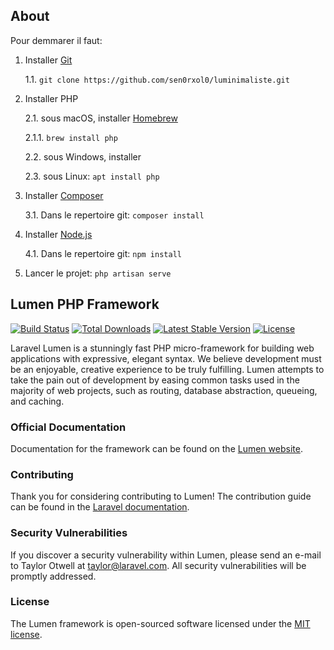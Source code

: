 ## About

Pour demmarer il faut:

1. Installer [Git](https://git-scm.com/downloads) 
    
    1.1. `git clone https://github.com/sen0rxol0/luminimaliste.git`
2. Installer PHP

    2.1. sous macOS, installer [Homebrew](https://brew.sh/)    
    
    2.1.1. `brew install php`
    
    2.2. sous Windows, installer   
    
    2.3. sous Linux: `apt install php`
3. Installer [Composer](https://getcomposer.org/download/)
    
    3.1. Dans le repertoire git: `composer install` 
4. Installer [Node.js](https://nodejs.org/en/download/)

    4.1. Dans le repertoire git: `npm install`
5. Lancer le projet: `php artisan serve`

## Lumen PHP Framework

[![Build Status](https://travis-ci.org/laravel/lumen-framework.svg)](https://travis-ci.org/laravel/lumen-framework)
[![Total Downloads](https://img.shields.io/packagist/dt/laravel/framework)](https://packagist.org/packages/laravel/lumen-framework)
[![Latest Stable Version](https://img.shields.io/packagist/v/laravel/framework)](https://packagist.org/packages/laravel/lumen-framework)
[![License](https://img.shields.io/packagist/l/laravel/framework)](https://packagist.org/packages/laravel/lumen-framework)

Laravel Lumen is a stunningly fast PHP micro-framework for building web applications with expressive, elegant syntax. We believe development must be an enjoyable, creative experience to be truly fulfilling. Lumen attempts to take the pain out of development by easing common tasks used in the majority of web projects, such as routing, database abstraction, queueing, and caching.

### Official Documentation

Documentation for the framework can be found on the [Lumen website](https://lumen.laravel.com/docs).

### Contributing

Thank you for considering contributing to Lumen! The contribution guide can be found in the [Laravel documentation](https://laravel.com/docs/contributions).

### Security Vulnerabilities

If you discover a security vulnerability within Lumen, please send an e-mail to Taylor Otwell at taylor@laravel.com. All security vulnerabilities will be promptly addressed.

### License

The Lumen framework is open-sourced software licensed under the [MIT license](https://opensource.org/licenses/MIT).
